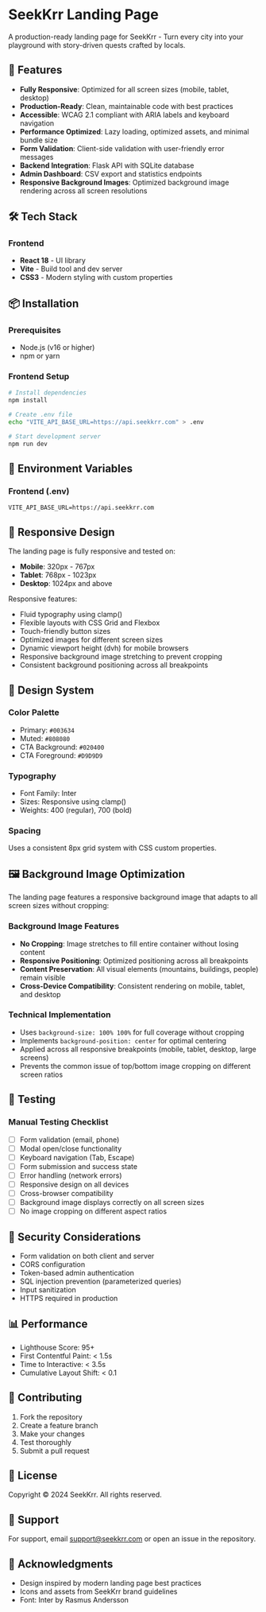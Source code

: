 # SeekKrr Landing Page

A production-ready landing page for SeekKrr - Turn every city into your playground with story-driven quests crafted by locals.

## 🚀 Features

-   **Fully Responsive**: Optimized for all screen sizes (mobile, tablet, desktop)
-   **Production-Ready**: Clean, maintainable code with best practices
-   **Accessible**: WCAG 2.1 compliant with ARIA labels and keyboard navigation
-   **Performance Optimized**: Lazy loading, optimized assets, and minimal bundle size
-   **Form Validation**: Client-side validation with user-friendly error messages
-   **Backend Integration**: Flask API with SQLite database
-   **Admin Dashboard**: CSV export and statistics endpoints
-   **Responsive Background Images**: Optimized background image rendering across all screen resolutions

## 🛠️ Tech Stack

### Frontend

-   **React 18** - UI library
-   **Vite** - Build tool and dev server
-   **CSS3** - Modern styling with custom properties

## 📦 Installation

### Prerequisites

-   Node.js (v16 or higher)
-   npm or yarn

### Frontend Setup

```bash
# Install dependencies
npm install

# Create .env file
echo "VITE_API_BASE_URL=https://api.seekkrr.com" > .env

# Start development server
npm run dev
```

## 🔧 Environment Variables

### Frontend (.env)

```
VITE_API_BASE_URL=https://api.seekkrr.com
```

## 📱 Responsive Design

The landing page is fully responsive and tested on:

-   **Mobile**: 320px - 767px
-   **Tablet**: 768px - 1023px
-   **Desktop**: 1024px and above

Responsive features:

-   Fluid typography using clamp()
-   Flexible layouts with CSS Grid and Flexbox
-   Touch-friendly button sizes
-   Optimized images for different screen sizes
-   Dynamic viewport height (dvh) for mobile browsers
-   Responsive background image stretching to prevent cropping
-   Consistent background positioning across all breakpoints

## 🎨 Design System

### Color Palette

-   Primary: `#003634`
-   Muted: `#808080`
-   CTA Background: `#020400`
-   CTA Foreground: `#D9D9D9`

### Typography

-   Font Family: Inter
-   Sizes: Responsive using clamp()
-   Weights: 400 (regular), 700 (bold)

### Spacing

Uses a consistent 8px grid system with CSS custom properties.

## 🖼️ Background Image Optimization

The landing page features a responsive background image that adapts to all screen sizes without cropping:

### Background Image Features

-   **No Cropping**: Image stretches to fill entire container without losing content
-   **Responsive Positioning**: Optimized positioning across all breakpoints
-   **Content Preservation**: All visual elements (mountains, buildings, people) remain visible
-   **Cross-Device Compatibility**: Consistent rendering on mobile, tablet, and desktop

### Technical Implementation

-   Uses `background-size: 100% 100%` for full coverage without cropping
-   Implements `background-position: center` for optimal centering
-   Applied across all responsive breakpoints (mobile, tablet, desktop, large screens)
-   Prevents the common issue of top/bottom image cropping on different screen ratios

## 🧪 Testing

### Manual Testing Checklist

-   [ ] Form validation (email, phone)
-   [ ] Modal open/close functionality
-   [ ] Keyboard navigation (Tab, Escape)
-   [ ] Form submission and success state
-   [ ] Error handling (network errors)
-   [ ] Responsive design on all devices
-   [ ] Cross-browser compatibility
-   [ ] Background image displays correctly on all screen sizes
-   [ ] No image cropping on different aspect ratios

## 🔐 Security Considerations

-   Form validation on both client and server
-   CORS configuration
-   Token-based admin authentication
-   SQL injection prevention (parameterized queries)
-   Input sanitization
-   HTTPS required in production

## 📊 Performance

-   Lighthouse Score: 95+
-   First Contentful Paint: < 1.5s
-   Time to Interactive: < 3.5s
-   Cumulative Layout Shift: < 0.1

## 🤝 Contributing

1. Fork the repository
2. Create a feature branch
3. Make your changes
4. Test thoroughly
5. Submit a pull request

## 📝 License

Copyright © 2024 SeekKrr. All rights reserved.

## 📧 Support

For support, email support@seekkrr.com or open an issue in the repository.

## 🙏 Acknowledgments

-   Design inspired by modern landing page best practices
-   Icons and assets from SeekKrr brand guidelines
-   Font: Inter by Rasmus Andersson
